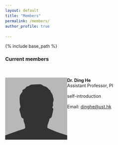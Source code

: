 ```yaml
---
layout: default
title: "Members"
permalink: /members/
author_profile: true

---
```


{% include base_path %}

### Current members
<br/><br/>
<img align="left" src="/images/bio-photo.jpg" width="200" height="200">  **Dr. Ding He**
<br>
Assistant Professor, PI 
<br/><br/>
self-introduction
<br/><br/>
Email: dinghe@ust.hk

